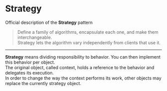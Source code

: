 # Strategy

Official description of the **Strategy** pattern
> Define a family of algorithms, encapsulate each one, and make them interchangeable.\
> Strategy lets the algorithm vary independently from clients that use it.

---

**Strategy** means dividing responsibility to behavior. You can then implement this behavior per object.\
The original object, called context, holds a reference to the behavior and delegates its execution.\
In order to change the way the context performs its work, other objects may replace the currently strategy object.

